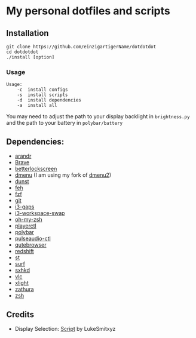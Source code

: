 # My personal dotfiles and scripts

## Installation
```
git clone https://github.com/einzigartigerName/dotdotdot
cd dotdotdot
./install [option]
```
### Usage
```
Usage:
    -c  install configs
    -s  install scripts
    -d  install dependencies
    -a  install all
```
You may need to adjust the path to your display backlight in `brightness.py` and the path to your battery in `polybar/battery`

## Dependencies:
* [arandr](https://christian.amsuess.com/tools/arandr/)
* [Brave](https://brave.com)
* [betterlockscreen](https://github.com/pavanjadhaw/betterlockscreen)
* [dmenu](https://tools.suckless.org/dmenu/) (I am using my fork of [dmenu2](https://github.com/einzigartigerName/dmenu))
* [dunst](https://dunst-project.org/)
* [feh](https://wiki.archlinux.org/index.php/Feh)
* [fzf](https://github.com/junegunn/fzf)
* [git](https://git-scm.com/)
* [i3-gaps](https://github.com/Airblader/i3)
* [i3-workspace-swap](https://github.com/einzigartigername/i3-workspace-swap)
* [oh-my-zsh](https://github.com/robbyrussell/oh-my-zsh)
* [playerctl](https://github.com/acrisci/playerctl)
* [polybar](https://github.com/jaagr/polybar)
* [pulseaudio-ctl](https://github.com/graysky2/pulseaudio-ctl)
* [qutebrowser](https://qutebrowser.org/)
* [redshift](http://jonls.dk/redshift/)
* [st](https://st.suckless.org/)
* [surf](https://surf.suckless.org/)
* [sxhkd](https://github.com/baskerville/sxhkd)
* [vlc](https://www.videolan.org/vlc/)
* [xlight](https://github.com/einzigartigername/xlight)
* [zathura](https://wiki.archlinux.org/index.php/Zathura)
* [zsh](http://www.zsh.org/)

## Credits
* Display Selection: [Script](https://github.com/LukeSmithxyz/voidrice/blob/master/.scripts/i3cmds/displayselect) by LukeSmitxyz
